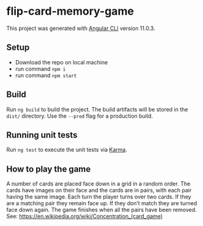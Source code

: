 # flip-card-memory-game

This project was generated with [Angular CLI](https://github.com/angular/angular-cli) version 11.0.3.

## Setup

- Download the repo on local machine
- run command `npm i`
- run command `npm start`

## Build

Run `ng build` to build the project. The build artifacts will be stored in the `dist/` directory. Use the `--prod` flag for a production build.

## Running unit tests

Run `ng test` to execute the unit tests via [Karma](https://karma-runner.github.io).

## How to play the game

A number of cards are placed face down in a grid in a random order. The cards have images
on their face and the cards are in pairs, with each pair having the same image.
Each turn the player turns over two cards. If they are a matching pair they remain face up. If
they don’t match they are turned face down again.
The game finishes when all the pairs have been removed.
See: https://en.wikipedia.org/wiki/Concentration_(card_game)
